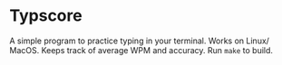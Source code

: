 # Typscore

A simple program to practice typing in your terminal. Works on Linux/ MacOS. Keeps track of average WPM and accuracy. Run `make` to build.
